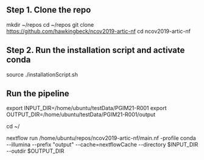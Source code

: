 
## Step 1. Clone the repo
mkdir ~/repos
cd ~/repos
git clone https://github.com/hawkingbeck/ncov2019-artic-nf
cd ncov2019-artic-nf

## Step 2. Run the installation script and activate conda
source ./installationScript.sh

## Run the pipeline
export INPUT_DIR=/home/ubuntu/testData/PGIM21-R001
export OUTPUT_DIR=/home/ubuntu/testData/PGIM21-R001/output

cd ~/

nextflow run /home/ubuntu/repos/ncov2019-artic-nf/main.nf -profile conda --illumina --prefix "output" --cache=nextflowCache --directory $INPUT_DIR --outdir $OUTPUT_DIR